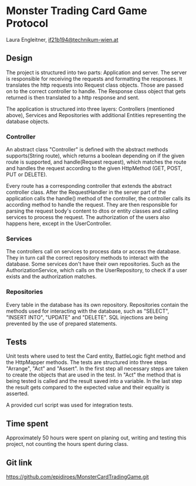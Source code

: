 # Monster Trading Card Game Protocol

Laura Engleitner, if21b194@technikum-wien.at


## Design

The project is structured into two parts: Application and server.
The server is responsible for receiving the requests and formatting the responses.
It translates the http requests into Request class objects.
Those are passed on to the correct controller to handle.
The Response class object that gets returned is then translated to a http response and sent.

The application is structured into three layers: Controllers (mentioned above), Services and Repositories
with additional Entities representing the database objects.

### Controller

An abstract class "Controller" is defined with the abstract methods supports(String route), 
which returns a boolean depending on if the given route is supported, and handle(Request request), 
which matches the route and handles the request according to the given HttpMethod (GET, POST, PUT or DELETE).

Every route has a corresponding controller that extends the abstract controller class.
After the RequestHandler in the server part of the application calls the handle() method of the controller,
the controller calls its according method to handle the request.
They are then responsible for parsing the request body's content to dtos or entity classes
and calling services to process the request.
The authorization of the users also happens here, except in the UserController.


### Services

The controllers call on services to process data or access the database.
They in turn call the correct repository methods to interact with the database.
Some services don't have their own repositories. 
Such as the AuthorizationService, which calls on the UserRepository,
to check if a user exists and the authorization matches.

### Repositories

Every table in the database has its own repository.
Repositories contain the methods used for interacting with the database, such as "SELECT", "INSERT INTO", "UPDATE" and "DELETE".
SQL injections are being prevented by the use of prepared statements. 


## Tests 

Unit tests where used to test the Card entity, BattleLogic fight method and the HttpMapper methods.
The tests are structured into three steps "Arrange", "Act" and "Assert".
In the first step all necessary steps are taken to create the objects that are used in the test.
In "Act" the method that is being tested is called and the result saved into a variable.
In the last step the result gets compared to the expected value and their equality is asserted.

A provided curl script was used for integration tests.

## Time spent

Approximately 50 hours were spent on planing out, writing and testing this project,
not counting the hours spent during class.


## Git link

https://github.com/epidiroes/MonsterCardTradingGame.git
